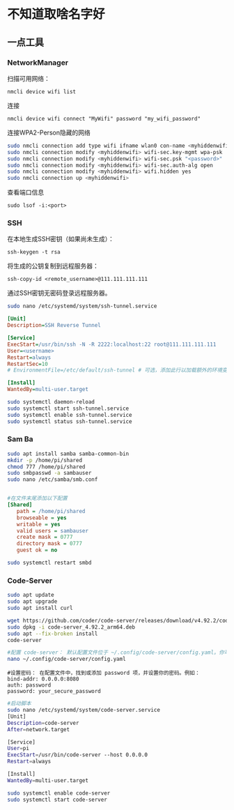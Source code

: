 # 不知道取啥名字好

## 一点工具

### NetworkManager

扫描可用网络：

```
nmcli device wifi list
```

连接

```
nmcli device wifi connect "MyWifi" password "my_wifi_password"
```

连接WPA2-Person隐藏的网络

```bash
sudo nmcli connection add type wifi ifname wlan0 con-name <myhiddenwifi> ssid "<ssid>"
sudo nmcli connection modify <myhiddenwifi> wifi-sec.key-mgmt wpa-psk
sudo nmcli connection modify <myhiddenwifi> wifi-sec.psk "<password>"
sudo nmcli connection modify <myhiddenwifi> wifi-sec.auth-alg open
sudo nmcli connection modify <myhiddenwifi> wifi.hidden yes
sudo nmcli connection up <myhiddenwifi>
```

查看端口信息

```
sudo lsof -i:<port>
```





### SSH

在本地生成SSH密钥（如果尚未生成）：

```
ssh-keygen -t rsa
```

将生成的公钥复制到远程服务器：

```
ssh-copy-id <remote_username>@111.111.111.111
```

通过SSH密钥无密码登录远程服务器。

```bash
sudo nano /etc/systemd/system/ssh-tunnel.service
```

```ini
[Unit]
Description=SSH Reverse Tunnel

[Service]
ExecStart=/usr/bin/ssh -N -R 2222:localhost:22 root@111.111.111.111
User=<username>
Restart=always
RestartSec=10
# EnvironmentFile=/etc/default/ssh-tunnel # 可选，添加此行以加载额外的环境变量

[Install]
WantedBy=multi-user.target

```

```bash
sudo systemctl daemon-reload
sudo systemctl start ssh-tunnel.service
sudo systemctl enable ssh-tunnel.service
sudo systemctl status ssh-tunnel.service
```





### Sam Ba

```bash
sudo apt install samba samba-common-bin
mkdir -p /home/pi/shared
chmod 777 /home/pi/shared
sudo smbpasswd -a sambauser
sudo nano /etc/samba/smb.conf
```

```ini

#在文件末尾添加以下配置
[Shared]
   path = /home/pi/shared
   browseable = yes
   writable = yes
   valid users = sambauser
   create mask = 0777
   directory mask = 0777
   guest ok = no
```

```bash
sudo systemctl restart smbd
```



### Code-Server

```bash
sudo apt update
sudo apt upgrade
sudo apt install curl

wget https://github.com/coder/code-server/releases/download/v4.92.2/code-server_4.92.2_arm64.deb
sudo dpkg -i code-server_4.92.2_arm64.deb
sudo apt --fix-broken install
code-server
```

```bash
#配置 code-server： 默认配置文件位于 ~/.config/code-server/config.yaml。你可以根据需要修改配置文件，例如设置自定义端口、启用 HTTPS 或设置密码保护
nano ~/.config/code-server/config.yaml
```

```shell
#设置密码： 在配置文件中，找到或添加 password 项，并设置你的密码。例如：
bind-addr: 0.0.0.0:8080
auth: password
password: your_secure_password
```

```bash
#启动脚本
sudo nano /etc/systemd/system/code-server.service
[Unit]
Description=code-server
After=network.target

[Service]
User=pi
ExecStart=/usr/bin/code-server --host 0.0.0.0
Restart=always

[Install]
WantedBy=multi-user.target
```

```bash
sudo systemctl enable code-server
sudo systemctl start code-server
```


